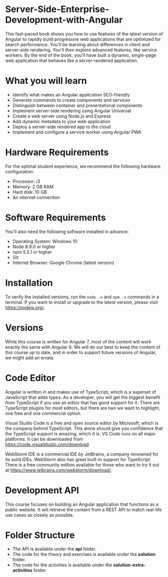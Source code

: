 # Server-Side-Enterprise-Development-with-Angular
This fast-paced book shows you how to use features of the latest version of Angular to rapidly build progressive web applications that are optimized for search performance. You'll be learning about differences in client and server-side rendering. You'll then explore advanced features, like service workers. By the end of the book, you'll have built a dynamic, single-page web application that behaves like a server-rendered application.

# What you will learn
* Identify what makes an Angular application SEO-friendly
* Generate commands to create components and services
* Distinguish between container and presentational components
* Implement server-side rendering using Angular Universal
* Create a web server using Node.js and Express
* Add dynamic metadata to your web application
* Deploy a server-side rendered app to the cloud
* Implement and configure a service worker using Angular PWA

# Hardware Requirements
For the optimal student experience, we recommend the following hardware configuration:
* Processor: i3
* Memory: 2 GB RAM
* Hard disk: 10 GB
* An internet connection

# Software Requirements
You'll also need the following software installed in advance:
* Operating System: Windows 10
* Node 8.9.0 or higher
* npm 5.5.1 or higher
* Git
* Internet Browser: Google Chrome (latest version)

# Installation
To verify the installed versions, run the `node -v` and `npm -v` commands in a terminal. If you want to install or upgrade to the latest version, please visit https://nodejs.org/.

# Versions
While this course is written for Angular 7, most of the content will work exactly the same with Angular 6. We will do our best to keep the content of this course up to date, and in order to support future versions of Angular, we might add an errata.

# Code Editor
Angular is written in and makes use of TypeScript, which is a superset of JavaScript that adds types. As a developer, you will get the biggest benefit from TypeScript if you use an editor that has good support for it. There are TypeScript plugins for most editors, but there are two we want to highlight, one free and one commercial option.

Visual Studio Code is a free and open source editor by Microsoft, which is the company behind TypeScript. This alone should give you confidence that the TypeScript support is amazing, which it is. VS Code runs on all major platforms. It can be downloaded from https://code.visualstudio.com/download.

WebStorm IDE is a commercial IDE by JetBrains, a company renowned for its solid IDEs. WebStorm also has great built-in support for TypeScript. There is a free community edition available for those who want to try it out at https://www.jetbrains.com/webstorm/download/.

# Development API
This course focuses on building an Angular application that functions as a public website. It will retrieve the content from a REST API to match real-life use cases as closely as possible.

# Folder Structure
* The API is available under the **api** folder.
* The code for the theory and exercises is available under the **solution** folder.
* The code for the activities is available under the **solution-extra-activities** folder.
